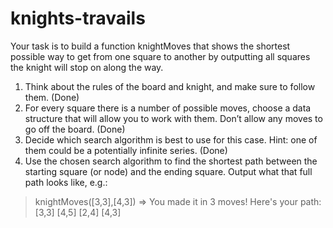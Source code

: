 # knights-travails
Your task is to build a function knightMoves that shows the shortest possible way to get from one square to another by outputting all squares the knight will stop on along the way.

1. Think about the rules of the board and knight, and make sure to follow them. (Done)
2. For every square there is a number of possible moves, choose a data structure that will allow you to work with them. Don’t allow any moves to go off the board. (Done)
3. Decide which search algorithm is best to use for this case. Hint: one of them could be a potentially infinite series. (Done)
4. Use the chosen search algorithm to find the shortest path between the starting square (or node) and the ending square. Output what that full path looks like, e.g.:
  > knightMoves([3,3],[4,3])
  => You made it in 3 moves!  Here's your path:
    [3,3]
    [4,5]
    [2,4]
    [4,3]
